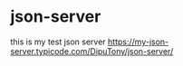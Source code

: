 # json-server
this is my test json server
https://my-json-server.typicode.com/DipuTony/json-server/
